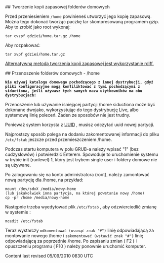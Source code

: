 <div id="main-page"></div>
<div class="divider" id="home-bu"></div>
## Tworzenie kopii zapasowej folderów domowych

Przed przeniesieniem `/home`  powinieneś utworzyć jego kopię zapasową. Można tego dokonać tworząc paczkę tar skompresowaną programem gzip. Aby to zrobić jako root wykonaj: 

~~~  
tar cvzpf gdzieś/home.tar.gz /home  
~~~

Aby rozpakować:

~~~  
tar xvpf gdzieś/home.tar.gz  
~~~

 [Alternatywną metodą tworzenia kopii zapasowej jest wykorzystanie rdiff.](sys-admin-rdiff-pl.htm) 

<!-- [Kilka ciekawych uwag dotyczących przywracania folderów domowych po świeżej instalacji można znaleźć tutaj.](http://wiki.siduction.de/index.php?title=Installation_auf_einer_verschl%C3%Bcsselten_Festplatte) 

-->
<div class="divider" id="home-move"></div>
## Przenoszenie folderów domowych - /home

**`Nie używaj katalogu domowego pochodzącego z innej dystrybucji, gdyż pliki konfiguracyjne mogą konfiliktować z tymi pochodzącymi z siductiona, jeśli używasz tych samych nazw użytkowników na obu dystrybucjach!`** 

Przenoszenie lub używanie isniejącej partycji /home siductiona może być dokonane dwojako, wykorzystując do tego dystrybucję Live, albo systemową linię poleceń. Żaden ze sposobów nie jest trudny.

Ponieważ system korzysta z  [UUID](part-uuid-pl.htm) , musisz odczytać uuid nowej partycji.

Najprostszy sposób polega na dodaniu zakomentowanej informacji do pliku `/etc/fstab`  jeszcze przed przemieszczeniem /home.

Podczas startu komputera w polu GRUB-a należy wpisać "1" (bez cudzysłowów) i potwierdzić Enterem. Spowoduje to uruchomienie systemu w trybie init (runlevel) 1, który jest trybem single user i foldery domowe nie są używane.

Po zalogowaniu się na konto administratora (root), należy zamontować nową partycję dla /home, na przykład:

~~~  
mount /dev/sdxX /media/nowy-home  
(lub jakakolwiek inna partycja, na której powstanie nowy /home)  
cp -pr /home /media/nowy-home  
~~~

Następnie trzeba wyedytować plik `/etc/fstab` , aby odzwierciedlić zmianę w systemie : 

~~~  
mcedit /etc/fstab  
~~~

Teraz wystarczy `odkomentować (usunąć znak "#")`  linię odpowiadającą za montowanie nowego /home i `zakomentować (wstawić znak "#")`  linię odpowiadającą za poprzednie /home. Po zapisaniu zmian ( F2 ) i opuszczeniu programu ( F10 ) należy ponownie uruchomić komputer.

<div id="rev">Content last revised 05/09/2010 0830 UTC</div>
